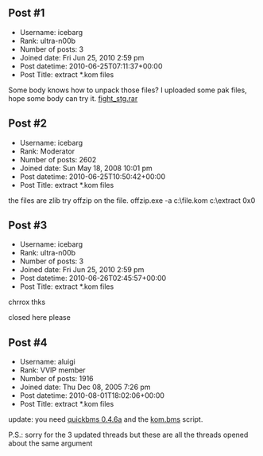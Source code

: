 ## Post #1
- Username: icebarg
- Rank: ultra-n00b
- Number of posts: 3
- Joined date: Fri Jun 25, 2010 2:59 pm
- Post datetime: 2010-06-25T07:11:37+00:00
- Post Title: extract *.kom files

Some body knows how to unpack those files?
I uploaded some pak files, hope some body can try it.
[fight_stg.rar](https://xentaxbackup.github.io/file/3164_fight_stg.rar)
## Post #2
- Username: icebarg
- Rank: Moderator
- Number of posts: 2602
- Joined date: Sun May 18, 2008 10:01 pm
- Post datetime: 2010-06-25T10:50:42+00:00
- Post Title: extract *.kom files

the files are zlib try offzip on the file.
offzip.exe -a c:\file.kom c:\extract 0x0
## Post #3
- Username: icebarg
- Rank: ultra-n00b
- Number of posts: 3
- Joined date: Fri Jun 25, 2010 2:59 pm
- Post datetime: 2010-06-26T02:45:57+00:00
- Post Title: extract *.kom files

chrrox thks 


closed here please
## Post #4
- Username: aluigi
- Rank: VVIP member
- Number of posts: 1916
- Joined date: Thu Dec 08, 2005 7:26 pm
- Post datetime: 2010-08-01T18:02:06+00:00
- Post Title: extract *.kom files

update: you need [quickbms 0.4.6a](http://aluigi.org/papers.htm#quickbms) and the [kom.bms](http://aluigi.org/papers/bms/kom.bms) script.

P.S.: sorry for the 3 updated threads but these are all the threads opened about the same argument
